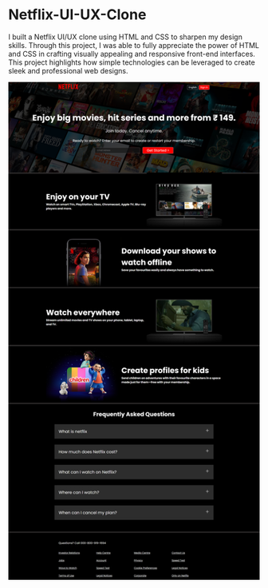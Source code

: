 # Netflix-UI-UX-Clone
I built a Netflix UI/UX clone using HTML and CSS to sharpen my design skills. Through this project, I was able to fully appreciate the power of HTML and CSS in crafting visually appealing and responsive front-end interfaces. This project highlights how simple technologies can be leveraged to create sleek and professional web designs.

![Alt text](screenshot.png)
